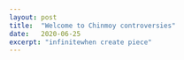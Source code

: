 ```yaml
---
layout: post
title:  "Welcome to Chinmoy controversies"
date:   2020-06-25
excerpt: "infinitewhen create piece"
---
```

